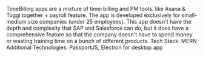 TimeBilling apps are a mixture of time-billing and PM tools. like Asana & Toggl together + payroll feature. The app is developed exclusively for small-medium size companies (under 25 employees). This app doesn't have the depth and complexity that SAP and Salesforce can do, but it does have a comprehensive feature so that the company doesn't have to spend money or wasting training time on a bunch of different products. Tech Stack: MERN
Additional Technologies:
PassportJS, Electron for desktop app
